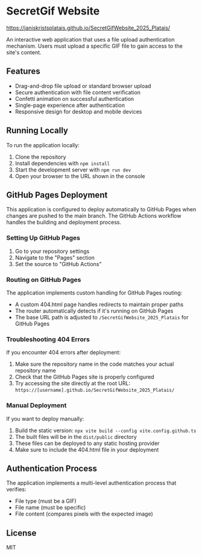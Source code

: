 # SecretGif Website
https://janiskristsplatais.github.io/SecretGifWebsite_2025_Platais/

An interactive web application that uses a file upload authentication mechanism. Users must upload a specific GIF file to gain access to the site's content.

## Features

- Drag-and-drop file upload or standard browser upload
- Secure authentication with file content verification
- Confetti animation on successful authentication
- Single-page experience after authentication
- Responsive design for desktop and mobile devices

## Running Locally

To run the application locally:

1. Clone the repository
2. Install dependencies with `npm install`
3. Start the development server with `npm run dev`
4. Open your browser to the URL shown in the console

## GitHub Pages Deployment

This application is configured to deploy automatically to GitHub Pages when changes are pushed to the main branch. The GitHub Actions workflow handles the building and deployment process.

### Setting Up GitHub Pages

1. Go to your repository settings
2. Navigate to the "Pages" section
3. Set the source to "GitHub Actions"

### Routing on GitHub Pages

The application implements custom handling for GitHub Pages routing:
- A custom 404.html page handles redirects to maintain proper paths
- The router automatically detects if it's running on GitHub Pages
- The base URL path is adjusted to `/SecretGifWebsite_2025_Platais` for GitHub Pages

### Troubleshooting 404 Errors

If you encounter 404 errors after deployment:
1. Make sure the repository name in the code matches your actual repository name
2. Check that the GitHub Pages site is properly configured
3. Try accessing the site directly at the root URL: `https://[username].github.io/SecretGifWebsite_2025_Platais/`

### Manual Deployment

If you want to deploy manually:

1. Build the static version: `npx vite build --config vite.config.github.ts`
2. The built files will be in the `dist/public` directory
3. These files can be deployed to any static hosting provider
4. Make sure to include the 404.html file in your deployment

## Authentication Process

The application implements a multi-level authentication process that verifies:
- File type (must be a GIF)
- File name (must be specific)
- File content (compares pixels with the expected image)

## License

MIT
